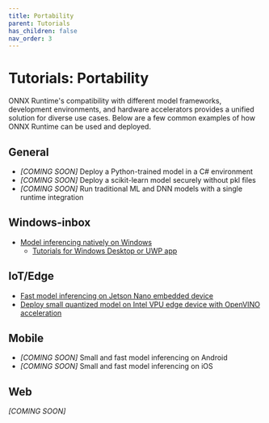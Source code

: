 ```yaml
---
title: Portability
parent: Tutorials
has_children: false
nav_order: 3
---
```


# Tutorials: Portability
ONNX Runtime's compatibility with different model frameworks, development environments, and hardware accelerators provides a unified  solution for diverse use cases. Below are a few common examples of how ONNX Runtime can be used and deployed.

## General
* *[COMING SOON]* Deploy a Python-trained model in a C# environment
* *[COMING SOON]* Deploy a scikit-learn model securely without pkl files
* *[COMING SOON]* Run traditional ML and DNN models with a single runtime integration

## Windows-inbox
* [Model inferencing natively on Windows](https://docs.microsoft.com/en-us/windows/ai/windows-ml/)
  * [Tutorials for Windows Desktop or UWP app](https://docs.microsoft.com/en-us/windows/ai/windows-ml/get-started-desktop)

## IoT/Edge
* [Fast model inferencing on Jetson Nano embedded device](https://github.com/Azure-Samples/onnxruntime-iot-edge/blob/master/README-ONNXRUNTIME-arm64.md)
* [Deploy small quantized model on Intel VPU edge device with OpenVINO acceleration](https://github.com/Azure-Samples/onnxruntime-iot-edge/blob/master/README-ONNXRUNTIME-OpenVINO.md)

## Mobile
* *[COMING SOON]* Small and fast model inferencing on Android
* *[COMING SOON]* Small and fast model inferencing on iOS

## Web
 *[COMING SOON]* 